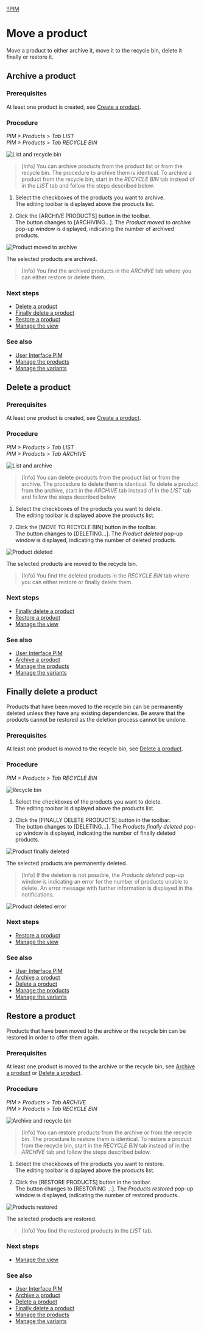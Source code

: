 [!!PIM](PIM)

# Move a product

Move a product to either archive it, move it to the recycle bin, delete it finally or restore it.

## Archive a product

[comment]: <> (Difference between archive and recycle bin)

### Prerequisites

At least one product is created, see [Create a product](01_ManageProducts.md#create-a-product).

### Procedure

*PIM > Products > Tab LIST*    
*PIM > Products > Tab RECYCLE BIN*

![List and recycle bin](/Assets/Screenshots/PIM/Products/ListRecycleBin.png "[List and recycle bin]")

> [Info] You can archive products from the product list or from the recycle bin. The procedure to archive them is identical. To archive a product from the recycle bin, start in the *RECYCLE BIN* tab instead of in the *LIST* tab and follow the steps described below.

1. Select the checkboxes of the products you want to archive.   
  The editing toolbar is displayed above the products list.

2. Click the [ARCHIVE PRODUCTS] button in the toolbar.   
  The button changes to [ARCHIVING...]. The *Product moved to archive* pop-up window is displayed, indicating the number of archived products.

  ![Product moved to archive](/Assets/Screenshots/PIM/Products/List/ProductMovedToArchive.png "[Product moved to archive]")

  The selected products are archived.

  > [Info] You find the archived products in the *ARCHIVE* tab where you can either restore or delete them.

### Next steps

- [Delete a product](#delete-a-product)
- [Finally delete a product](#finally-delete-a-product)
- [Restore a product](#restore-a-product)
- [Manage the view](04_ManageView.md)

### See also

- [User Interface PIM](/PIM/UserInterface/00_UserInterface.md)
- [Manage the products](01_ManageProducts.md)
- [Manage the variants](02_ManageVariants.md)



## Delete a product

[comment]: <> (Difference between archive and recycle bin)

### Prerequisites

At least one product is created, see [Create a product](01_ManageProducts.md#create-a-product).

### Procedure

*PIM > Products > Tab LIST*   
*PIM > Products > Tab ARCHIVE*

![List and archive](/Assets/Screenshots/PIM/Products/ListArchive.png "[List and archive]")

> [Info] You can delete products from the product list or from the archive. The procedure to delete them is identical. To delete a product from the archive, start in the *ARCHIVE* tab instead of in the *LIST* tab and follow the steps described below.

1. Select the checkboxes of the products you want to delete.   
  The editing toolbar is displayed above the products list.

2. Click the [MOVE TO RECYCLE BIN] button in the toolbar.   
  The button changes to [DELETING...]. The *Product deleted* pop-up window is displayed, indicating the number of deleted products.

  ![Product deleted](/Assets/Screenshots/PIM/Products/List/ProductDeleted.png "[Product deleted]")

  The selected products are moved to the recycle bin.

  > [Info] You find the deleted products in the *RECYCLE BIN* tab where you can either restore or finally delete them.

### Next steps

- [Finally delete a product](#finally-delete-a-product)
- [Restore a product](#restore-a-product)
- [Manage the view](04_ManageView.md)

### See also

- [User Interface PIM](/PIM/UserInterface/00_UserInterface.md)
- [Archive a product](#archive-a-product)
- [Manage the products](01_ManageProducts.md)
- [Manage the variants](02_ManageVariants.md)



## Finally delete a product

Products that have been moved to the recycle bin can be permanently deleted unless they have any existing dependencies. Be aware that the products cannot be restored as the deletion process cannot be undone.

### Prerequisites

At least one product is moved to the recycle bin, see [Delete a product](#delete-a-product).

### Procedure

*PIM > Products > Tab RECYCLE BIN*

![Recycle bin](/Assets/Screenshots/PIM/Products/RecycleBin/RecycleBin.png "[Recycle bin]")

1. Select the checkboxes of the products you want to delete.   
  The editing toolbar is displayed above the products list.

2. Click the [FINALLY DELETE PRODUCTS] button in the toolbar.   
  The button changes to [DELETING...]. The *Products finally deleted* pop-up window is displayed, indicating the number of finally deleted products.

  ![Product finally deleted](/Assets/Screenshots/PIM/Products/RecycleBin/ProductFinallyDeleted.png "[Product finally deleted]")

  The selected products are permanently deleted.

  > [Info] If the deletion is not possible, the *Products deleted* pop-up window is indicating an error for the number of products unable to delete. An error message with further information is displayed in the notifications.

  ![Product deleted error](/Assets/Screenshots/PIM/Products/List/ProductDeletedError.png "[Product deleted error]")

### Next steps

- [Restore a product](#restore-a-product)
- [Manage the view](04_ManageView.md)

### See also

- [User Interface PIM](/PIM/UserInterface/00_UserInterface.md)
- [Archive a product](#archive-a-product)
- [Delete a product](#delete-a-product)
- [Manage the products](01_ManageProducts.md)
- [Manage the variants](02_ManageVariants.md)



## Restore a product

Products that have been moved to the archive or the recycle bin can be restored in order to offer them again.

### Prerequisites

At least one product is moved to the archive or the recycle bin, see [Archive a product](#archive-a-product) or [Delete a product](#delete-a-product).

### Procedure

*PIM > Products > Tab ARCHIVE*   
*PIM > Products > Tab RECYCLE BIN*

![Archive and recycle bin](/Assets/Screenshots/PIM/Products/ArchiveRecycleBin.png "[Archive and recycle bin]")

> [Info] You can restore products from the archive or from the recycle bin. The procedure to restore them is identical. To restore a product from the recycle bin, start in the *RECYCLE BIN* tab instead of in the *ARCHIVE* tab and follow the steps described below.

1. Select the checkboxes of the products you want to restore.   
  The editing toolbar is displayed above the products list.

2. Click the [RESTORE PRODUCTS] button in the toolbar.   
  The button changes to [RESTORING ...]. The *Products restored* pop-up window is displayed, indicating the number of restored products.

  ![Products restored](/Assets/Screenshots/PIM/Products/List/ProductsRestored.png "[Products restored]")

  The selected products are restored.

  > [Info] You find the restored products in the *LIST* tab.

### Next steps

- [Manage the view](04_ManageView.md)

### See also

- [User Interface PIM](/PIM/UserInterface/00_UserInterface.md)
- [Archive a product](#archive-a-product)
- [Delete a product](#delete-a-product)
- [Finally delete a product](#finally-delete-a-product)
- [Manage the products](01_ManageProducts.md)
- [Manage the variants](02_ManageVariants.md)
